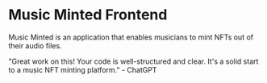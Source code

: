 # Music Minted Frontend

Music Minted is an application that enables musicians to mint NFTs out of their audio files.

"Great work on this! Your code is well-structured and clear. It's a solid start to a music NFT minting platform." - ChatGPT
